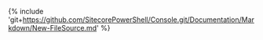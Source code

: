 {% include 'git+https://github.com/SitecorePowerShell/Console.git/Documentation/Markdown/New-FileSource.md' %}
